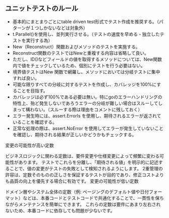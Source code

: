 

## ユニットテストのルール
- 基本的にまとまりごとにtable driven test形式でテスト作成を推奨する。（パターンが１つしかないなどは対象外）
- t.Parallel()を使用し、並列実行させる。（テストの速度を早める・独立したテストを実行する為）
- New（Reconstruct）関数およびメソッドのテストを実施する。
- Reconstruct関数のテストではNewと重複する内容は省略して良い。
- ただし、ID()などフィールドの値を取得するメソッドについては、New関数内で値をチェックしているため、個別にテストを行う必要はない。
- 境界値テストはNew 関数で網羅し、メソッドにおいては分岐テストに集中すれば良い。
- 可能な限りすべての分岐に対するテストを作成し、カバレッジを100%にすることを目指す。
- カバレッジは必ず100%である必要は無い。特にgoのエラーハンドリングの特性上、殆ど発生しないであろうエラーの分岐が難しい場合はスルーしてしまって構わない。（スルーする際は理由をコメントに残しておく）
- エラー発生時には、assert.ErrorIs を使用し、期待されるエラーが返されていることを確認する。
- 正常な処理の際は、assert.NoError を使用してエラーが発生していないことを確認し、期待される結果が正しいかどうかもチェックする。

変更の可能性が高い定数

ビジネスロジックに関わる定数は、要件変更や仕様変更によって頻繁に変わる可能性があります。
テストでこれらを分離し、「期待される値」を明示的に記述することで、値の変更がテストの失敗として検知されるようにします。
2重管理の許容は、定数そのものの正しさを保証するテストが目的であり、修正コストよりも品質の向上を優先する場合に有効です。
変更の可能性が低い定数

ドメイン層やシステム全体の定数（例: ページングのデフォルト値や日付フォーマット）などは、本番コードとテストコードで共通化することで、一貫性を保ちながらメンテナンスを簡単にできます。
これらの定数は要件にあまり左右されないため、本番コードに依存しても問題が少ないです。